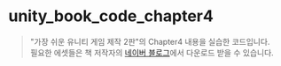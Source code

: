 # unity_book_code_chapter4

> "가장 쉬운 유니티 게임 제작 2판"의 Chapter4 내용을 실습한 코드입니다.\
> 필요한 에셋들은 책 저작자의 [네이버 블로그](https://blog.naver.com/kimluxx/223009736569)에서 다운로드 받을 수 있습니다.
